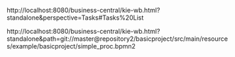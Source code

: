 http://localhost:8080/business-central/kie-wb.html?standalone&perspective=Tasks#Tasks%20List

http://localhost:8080/business-central/kie-wb.html?standalone&path=git://master@repository2/basicproject/src/main/resources/example/basicproject/simple_proc.bpmn2
